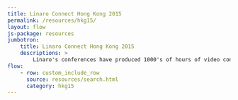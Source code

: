 ```yaml
---
title: Linaro Connect Hong Kong 2015
permalink: /resources/hkg15/
layout: flow
js-package: resources
jumbotron:
    title: Linaro Connect Hong Kong 2015
    descriptions: >
        Linaro's conferences have produced 1000's of hours of video content. You can find it all here!
flow:
    - row: custom_include_row
      source: resources/search.html
      category: hkg15
---
```

